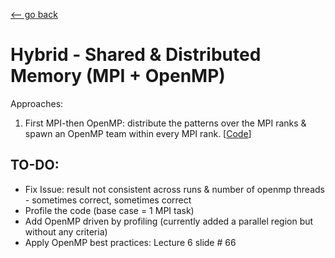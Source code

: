 [<-- go back](https://github.com/linomp/INF560_APM_Final_Project)

# Hybrid - Shared & Distributed Memory (MPI + OpenMP)

Approaches:

1. First MPI-then OpenMP: distribute the patterns over the MPI ranks & spawn an OpenMP team within every MPI rank. [[Code](./src/apm_patterns_over_ranks.c)]


## TO-DO: 
- Fix Issue: result not consistent across runs & number of openmp threads - sometimes correct, sometimes correct
- Profile the code (base case = 1 MPI task)
- Add OpenMP driven by profiling (currently added a parallel region but without any criteria)
- Apply OpenMP best practices: Lecture 6 slide # 66
